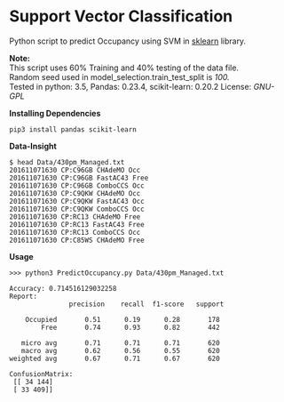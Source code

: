 # Support Vector Classification
Python script to predict Occupancy using SVM in [sklearn](https://scikit-learn.org/stable/modules/svm.html) library.

**Note:**  
This script uses 60% Training and 40% testing of the data file.  
Random seed used in model_selection.train_test_split is *100.*  
Tested in python: 3.5, Pandas: 0.23.4, scikit-learn: 0.20.2
License: *GNU-GPL*

**Installing Dependencies**
```
pip3 install pandas scikit-learn
```
**Data-Insight**
```
$ head Data/430pm_Managed.txt
201611071630 CP:C96GB CHAdeMO Occ
201611071630 CP:C96GB FastAC43 Free
201611071630 CP:C96GB ComboCCS Occ
201611071630 CP:C9QKW CHAdeMO Occ
201611071630 CP:C9QKW FastAC43 Occ
201611071630 CP:C9QKW ComboCCS Occ
201611071630 CP:RC13 CHAdeMO Free
201611071630 CP:RC13 FastAC43 Free
201611071630 CP:RC13 ComboCCS Occ
201611071630 CP:C85WS CHAdeMO Free
```
**Usage**
```
>>> python3 PredictOccupancy.py Data/430pm_Managed.txt

Accuracy: 0.714516129032258
Report:
               precision    recall  f1-score   support

    Occupied       0.51      0.19      0.28       178
        Free       0.74      0.93      0.82       442

   micro avg       0.71      0.71      0.71       620
   macro avg       0.62      0.56      0.55       620
weighted avg       0.67      0.71      0.67       620

ConfusionMatrix:
 [[ 34 144]
 [ 33 409]]
```

